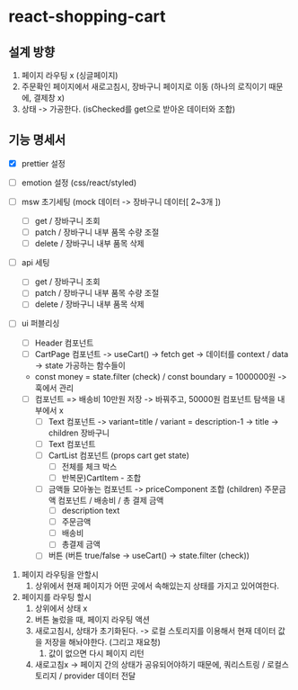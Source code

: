 # react-shopping-cart

## 설계 방향

1. 페이지 라우팅 x (싱글페이지)
2. 주문확인 페이지에서 새로고침시, 장바구니 페이지로 이동 (하나의 로직이기 때문에, 결제창 x)
3. 상태 -> 가공한다. (isChecked를 get으로 받아온 데이터와 조합)

## 기능 명세서

- [x] prettier 설정
- [ ] emotion 설정 (css/react/styled)

- [ ] msw 초기세팅 (mock 데이터 -> 장바구니 데이터[ 2~3개 ])
  - [ ] get / 장바구니 조회
  - [ ] patch / 장바구니 내부 품목 수량 조절
  - [ ] delete / 장바구니 내부 품목 삭제
- [ ] api 세팅

  - [ ] get / 장바구니 조회
  - [ ] patch / 장바구니 내부 품목 수량 조절
  - [ ] delete / 장바구니 내부 품목 삭제

- [ ] ui 퍼블리싱

  - [ ] Header 컴포넌트
  - [ ] CartPage 컴포넌트 -> useCart() -> fetch get -> 데이터를 context / data -> state 가공하는 함수들이
  - const money = state.filter (check) / const boundary = 1000000원 -> 훅에서 관리
  - [ ] 컴포넌트 => 배송비 10만원 저장 -> 바꿔주고, 50000원 컴포넌트 탐색을 내부에서 x
    - [ ] Text 컴포넌트 -> variant=title / variant = description-1 -> title -> children 장바구니
    - [ ] Text 컴포넌트
    - [ ] CartList 컴포넌트 (props cart get state)
      - [ ] 전체를 체크 박스
      - [ ] 반복문)CartItem - 조합
    - [ ] 금액들 모아놓는 컴포넌트 -> priceComponent 조합 (children) 주문금액 컴포넌트 / 배송비 / 총 결제 금액
      - [ ] description text
      - [ ] 주문금액
      - [ ] 배송비
      - [ ] 총결제 금액
    - [ ] 버튼 (버튼 true/false -> useCart() -> state.filter (check))

1. 페이지 라우팅을 안할시
   1. 상위에서 현재 페이지가 어떤 곳에서 속해있는지 상태를 가지고 있어여한다.
2. 페이지를 라우팅 할시
   1. 상위에서 상태 x
   2. 버튼 눌렀을 때, 페이지 라우팅 액션
   3. 새로고침시, 상태가 초기화된다. -> 로컬 스토리지를 이용해서 현재 데이터 값을 저장을 해놔야한다. (그리고 재요청)
      1. 값이 없으면 다시 페이지 리턴
   4. 새로고침x -> 페이지 간의 상태가 공유되어야하기 때문에, 쿼리스트링 / 로컬스토리지 / provider 데이터 전달

